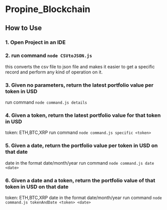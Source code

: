 # Propine_Blockchain
## How to Use
### 1. Open Project in an IDE
### 2. run command ```node CSVtoJSON.js```
this converts the csv file to json file and makes it easier to get a specific record and perform any kind of operation on it.
### 3. Given no parameters, return the latest portfolio value per token in USD
run command ```node command.js details```
### 4. Given a token, return the latest portfolio value for that token in USD
token: ETH,BTC,XRP
run command ```node command.js specific <token>```
### 5. Given a date, return the portfolio value per token in USD on that date
date in the format date/month/year
run command ```node command.js date <date>```
### 6. Given a date and a token, return the portfolio value of that token in USD on that date
token: ETH,BTC,XRP
date in the format date/month/year
run command ```node command.js tokenAndDate <token> <date>```
